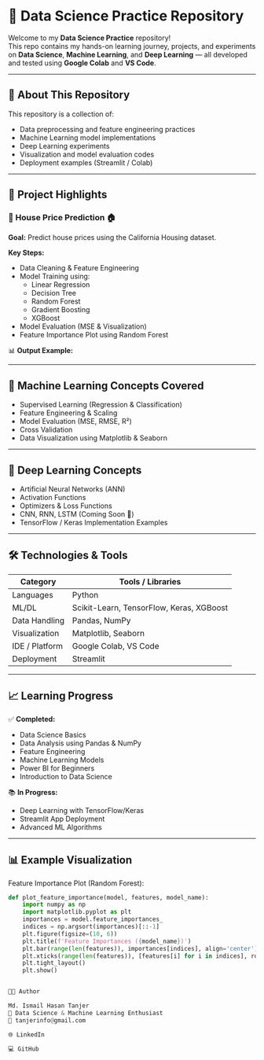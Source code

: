 # 🧠 Data Science Practice Repository

Welcome to my **Data Science Practice** repository!  
This repo contains my hands-on learning journey, projects, and experiments on **Data Science**, **Machine Learning**, and **Deep Learning** — all developed and tested using **Google Colab** and **VS Code**.

---

## 📘 About This Repository
This repository is a collection of:
- Data preprocessing and feature engineering practices  
- Machine Learning model implementations  
- Deep Learning experiments  
- Visualization and model evaluation codes  
- Deployment examples (Streamlit / Colab)  

---

## 📂 Project Highlights

### 🔹 House Price Prediction 🏠
**Goal:** Predict house prices using the California Housing dataset.  

**Key Steps:**
- Data Cleaning & Feature Engineering  
- Model Training using:
  - Linear Regression  
  - Decision Tree  
  - Random Forest  
  - Gradient Boosting  
  - XGBoost  
- Model Evaluation (MSE & Visualization)
- Feature Importance Plot using Random Forest

📊 **Output Example:**


---

## 🤖 Machine Learning Concepts Covered

- Supervised Learning (Regression & Classification)
- Feature Engineering & Scaling
- Model Evaluation (MSE, RMSE, R²)
- Cross Validation
- Data Visualization using Matplotlib & Seaborn

---

## 🧩 Deep Learning Concepts

- Artificial Neural Networks (ANN)
- Activation Functions
- Optimizers & Loss Functions
- CNN, RNN, LSTM (Coming Soon 🚀)
- TensorFlow / Keras Implementation Examples

---

## 🛠️ Technologies & Tools

| Category | Tools / Libraries |
|-----------|------------------|
| Languages | Python |
| ML/DL | Scikit-Learn, TensorFlow, Keras, XGBoost |
| Data Handling | Pandas, NumPy |
| Visualization | Matplotlib, Seaborn |
| IDE / Platform | Google Colab, VS Code |
| Deployment | Streamlit |

---

## 📈 Learning Progress

✅ **Completed:**
- Data Science Basics  
- Data Analysis using Pandas & NumPy  
- Feature Engineering  
- Machine Learning Models  
- Power BI for Beginners  
- Introduction to Data Science  

📚 **In Progress:**
- Deep Learning with TensorFlow/Keras  
- Streamlit App Deployment  
- Advanced ML Algorithms  

---

## 📊 Example Visualization

Feature Importance Plot (Random Forest):

```python
def plot_feature_importance(model, features, model_name):
    import numpy as np
    import matplotlib.pyplot as plt
    importances = model.feature_importances_
    indices = np.argsort(importances)[::-1]
    plt.figure(figsize=(10, 6))
    plt.title(f'Feature Importances ({model_name})')
    plt.bar(range(len(features)), importances[indices], align='center')
    plt.xticks(range(len(features)), [features[i] for i in indices], rotation=45, ha='right')
    plt.tight_layout()
    plt.show()


👨‍💻 Author

Md. Ismail Hasan Tanjer
📍 Data Science & Machine Learning Enthusiast
📧 tanjerinfo@gmail.com

🌐 LinkedIn

💻 GitHub
